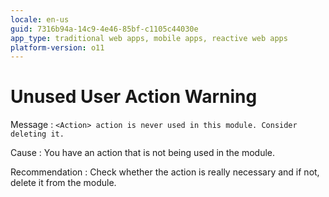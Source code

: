 ```yaml
---
locale: en-us
guid: 7316b94a-14c9-4e46-85bf-c1105c44030e
app_type: traditional web apps, mobile apps, reactive web apps
platform-version: o11
---
```


# Unused User Action Warning

Message
:   `<Action> action is never used in this module. Consider deleting it.`

Cause
:   You have an action that is not being used in the module.

Recommendation
:   Check whether the action is really necessary and if not, delete it from the module.
